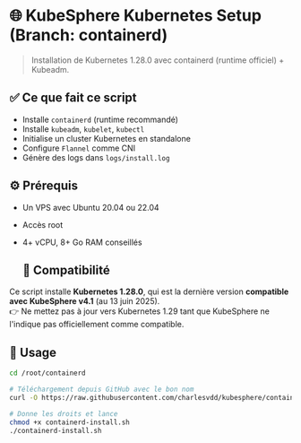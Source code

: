 # 🌐 KubeSphere Kubernetes Setup (Branch: containerd)

> Installation de Kubernetes 1.28.0 avec containerd (runtime officiel) + Kubeadm.

## ✅ Ce que fait ce script

- Installe `containerd` (runtime recommandé)
- Installe `kubeadm`, `kubelet`, `kubectl`
- Initialise un cluster Kubernetes en standalone
- Configure `Flannel` comme CNI
- Génère des logs dans `logs/install.log`

## ⚙️ Prérequis

- Un VPS avec Ubuntu 20.04 ou 22.04
- Accès root
- 4+ vCPU, 8+ Go RAM conseillés

  ## 🔁 Compatibilité

Ce script installe **Kubernetes 1.28.0**, qui est la dernière version **compatible avec KubeSphere v4.1** (au 13 juin 2025).  
👉 Ne mettez pas à jour vers Kubernetes 1.29 tant que KubeSphere ne l'indique pas officiellement comme compatible.

## 🚀 Usage

```bash
cd /root/containerd

# Téléchargement depuis GitHub avec le bon nom
curl -O https://raw.githubusercontent.com/charlesvdd/kubesphere/containerd/containerd-install.sh

# Donne les droits et lance
chmod +x containerd-install.sh
./containerd-install.sh

